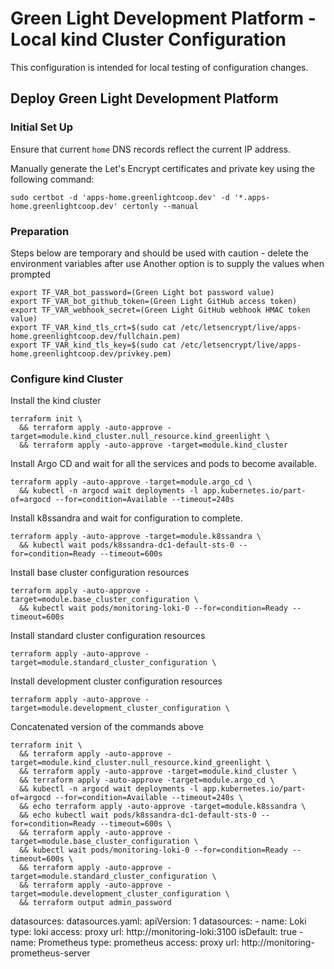 # Green Light Development Platform - Local kind Cluster Configuration

This configuration is intended for local testing of configuration changes.

## Deploy Green Light Development Platform

### Initial Set Up 

Ensure that current `home` DNS records reflect the current IP address.

Manually generate the Let's Encrypt certificates and private key using the following command:

    sudo certbot -d 'apps-home.greenlightcoop.dev' -d '*.apps-home.greenlightcoop.dev' certonly --manual

### Preparation

Steps below are temporary and should be used with caution - delete the environment variables after use 
Another option is to supply the values when prompted

    export TF_VAR_bot_password=(Green Light bot password value)
    export TF_VAR_bot_github_token=(Green Light GitHub access token)
    export TF_VAR_webhook_secret=(Green Light GitHub webhook HMAC token value)
    export TF_VAR_kind_tls_crt=$(sudo cat /etc/letsencrypt/live/apps-home.greenlightcoop.dev/fullchain.pem)
    export TF_VAR_kind_tls_key=$(sudo cat /etc/letsencrypt/live/apps-home.greenlightcoop.dev/privkey.pem)

### Configure kind Cluster

Install the kind cluster

    terraform init \
      && terraform apply -auto-approve -target=module.kind_cluster.null_resource.kind_greenlight \
      && terraform apply -auto-approve -target=module.kind_cluster

Install Argo CD and wait for all the services and pods to become available.

    terraform apply -auto-approve -target=module.argo_cd \
      && kubectl -n argocd wait deployments -l app.kubernetes.io/part-of=argocd --for=condition=Available --timeout=240s

Install k8ssandra and wait for configuration to complete.

    terraform apply -auto-approve -target=module.k8ssandra \
      && kubectl wait pods/k8ssandra-dc1-default-sts-0 --for=condition=Ready --timeout=600s

Install base cluster configuration resources

    terraform apply -auto-approve -target=module.base_cluster_configuration \
      && kubectl wait pods/monitoring-loki-0 --for=condition=Ready --timeout=600s

Install standard cluster configuration resources

    terraform apply -auto-approve -target=module.standard_cluster_configuration \

Install development cluster configuration resources

    terraform apply -auto-approve -target=module.development_cluster_configuration \

Concatenated version of the commands above

    terraform init \
      && terraform apply -auto-approve -target=module.kind_cluster.null_resource.kind_greenlight \
      && terraform apply -auto-approve -target=module.kind_cluster \
      && terraform apply -auto-approve -target=module.argo_cd \
      && kubectl -n argocd wait deployments -l app.kubernetes.io/part-of=argocd --for=condition=Available --timeout=240s \
      && echo terraform apply -auto-approve -target=module.k8ssandra \
      && echo kubectl wait pods/k8ssandra-dc1-default-sts-0 --for=condition=Ready --timeout=600s \
      && terraform apply -auto-approve -target=module.base_cluster_configuration \
      && kubectl wait pods/monitoring-loki-0 --for=condition=Ready --timeout=600s \
      && terraform apply -auto-approve -target=module.standard_cluster_configuration \
      && terraform apply -auto-approve -target=module.development_cluster_configuration \
      && terraform output admin_password

  datasources:
    datasources.yaml:
      apiVersion: 1
      datasources:
      - name: Loki
        type: loki
        access: proxy
        url: http://monitoring-loki:3100
        isDefault: true
      - name: Prometheus
        type: prometheus
        access: proxy
        url: http://monitoring-prometheus-server